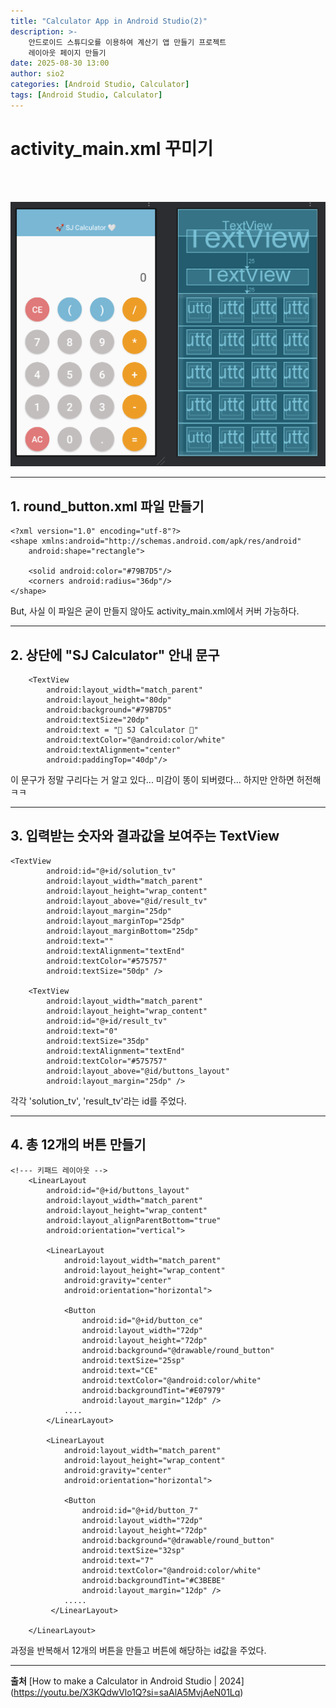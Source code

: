 ```yaml
---
title: "Calculator App in Android Studio(2)"
description: >-
    안드로이드 스튜디오를 이용하여 계산기 앱 만들기 프로젝트
    레이아웃 페이지 만들기 
date: 2025-08-30 13:00 
author: sio2
categories: [Android Studio, Calculator]
tags: [Android Studio, Calculator]
---
```


# **activity_main.xml 꾸미기** 

<br /><br />


![Calculator Layout](/assets/img/Calculator/calculator01.png) 


----


## 1. round_button.xml 파일 만들기
``` 
<?xml version="1.0" encoding="utf-8"?>
<shape xmlns:android="http://schemas.android.com/apk/res/android"
    android:shape="rectangle">

    <solid android:color="#79B7D5"/>
    <corners android:radius="36dp"/>
</shape>
``` 
But, 사실 이 파일은 굳이 만들지 않아도 activity_main.xml에서 커버 가능하다. 

----


## 2. 상단에 "SJ Calculator" 안내 문구
``` 
    <TextView
        android:layout_width="match_parent"
        android:layout_height="80dp"
        android:background="#79B7D5"
        android:textSize="20dp"
        android:text = "🚀 SJ Calculator 🤍"
        android:textColor="@android:color/white"
        android:textAlignment="center"
        android:paddingTop="40dp"/>
```
이 문구가 정말 구리다는 거 알고 있다... 미감이 똥이 되버렸다... 하지만 안하면 허전해 ㅋㅋ

----- 

## 3. 입력받는 숫자와 결과값을 보여주는 TextView
``` 
<TextView
        android:id="@+id/solution_tv"
        android:layout_width="match_parent"
        android:layout_height="wrap_content"
        android:layout_above="@id/result_tv"
        android:layout_margin="25dp"
        android:layout_marginTop="25dp"
        android:layout_marginBottom="25dp"
        android:text=""
        android:textAlignment="textEnd"
        android:textColor="#575757"
        android:textSize="50dp" />

    <TextView
        android:layout_width="match_parent"
        android:layout_height="wrap_content"
        android:id="@+id/result_tv"
        android:text="0"
        android:textSize="35dp"
        android:textAlignment="textEnd"
        android:textColor="#575757"
        android:layout_above="@id/buttons_layout"
        android:layout_margin="25dp" />
``` 
각각 'solution_tv', 'result_tv'라는 id를 주었다. 

----

## 4. 총 12개의 버튼 만들기 
``` 
<!--- 키패드 레이아웃 -->
    <LinearLayout
        android:id="@+id/buttons_layout"
        android:layout_width="match_parent"
        android:layout_height="wrap_content"
        android:layout_alignParentBottom="true"
        android:orientation="vertical">

        <LinearLayout
            android:layout_width="match_parent"
            android:layout_height="wrap_content"
            android:gravity="center"
            android:orientation="horizontal">

            <Button
                android:id="@+id/button_ce"
                android:layout_width="72dp"
                android:layout_height="72dp"
                android:background="@drawable/round_button"
                android:textSize="25sp"
                android:text="CE"
                android:textColor="@android:color/white"
                android:backgroundTint="#E07979"
                android:layout_margin="12dp" />
            ....
        </LinearLayout>

        <LinearLayout
            android:layout_width="match_parent"
            android:layout_height="wrap_content"
            android:gravity="center"
            android:orientation="horizontal">

            <Button
                android:id="@+id/button_7"
                android:layout_width="72dp"
                android:layout_height="72dp"
                android:background="@drawable/round_button"
                android:textSize="32sp"
                android:text="7"
                android:textColor="@android:color/white"
                android:backgroundTint="#C3BEBE"
                android:layout_margin="12dp" />
            .....
         </LinearLayout>

    </LinearLayout>
``` 
과정을 반복해서 12개의 버튼을 만들고 버튼에 해당하는 id값을 주었다. 
        

----
**출처** 
[How to make a Calculator in Android Studio | 2024] (https://youtu.be/X3KQdwVlo1Q?si=saAlA5MvjAeN01Lq)
